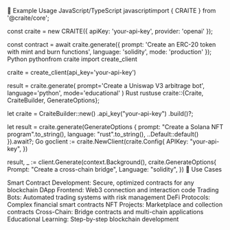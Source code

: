 📝 Example Usage
JavaScript/TypeScript
javascriptimport { CRAITE } from '@craite/core';

const craite = new CRAITE({
  apiKey: 'your-api-key',
  provider: 'openai'
});

const contract = await craite.generate({
  prompt: 'Create an ERC-20 token with mint and burn functions',
  language: 'solidity',
  mode: 'production'
});
Python
pythonfrom craite import create_client

craite = create_client(api_key='your-api-key')

result = craite.generate(
    prompt='Create a Uniswap V3 arbitrage bot',
    language='python',
    mode='educational'
)
Rust
rustuse craite::{Craite, CraiteBuilder, GenerateOptions};

let craite = CraiteBuilder::new()
    .api_key("your-api-key")
    .build()?;

let result = craite.generate(GenerateOptions {
    prompt: "Create a Solana NFT program".to_string(),
    language: "rust".to_string(),
    ..Default::default()
}).await?;
Go
goclient := craite.NewClient(craite.Config{
    APIKey: "your-api-key",
})

result, _ := client.Generate(context.Background(), craite.GenerateOptions{
    Prompt:   "Create a cross-chain bridge",
    Language: "solidity",
})
🌟 Use Cases

Smart Contract Development: Secure, optimized contracts for any blockchain
DApp Frontend: Web3 connection and interaction code
Trading Bots: Automated trading systems with risk management
DeFi Protocols: Complex financial smart contracts
NFT Projects: Marketplace and collection contracts
Cross-Chain: Bridge contracts and multi-chain applications
Educational Learning: Step-by-step blockchain development